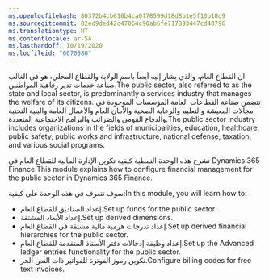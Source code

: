 ```yaml
---
ms.openlocfilehash: 80372b4cb616b4ca0f78599d18d8b1e5f10b10d9
ms.sourcegitcommit: 82ed9ded42c47064c90ab6fe717893447cd48796
ms.translationtype: HT
ms.contentlocale: ar-SA
ms.lasthandoff: 10/19/2020
ms.locfileid: "6070580"
---
```

<span data-ttu-id="ce1a1-101">ان القطاع العام، والذي يشار إليه أيضاً باسم الولاية والقطاع المحلي، هو في الغالب صناعة خدمات تدير رفاهية المواطنين.</span><span class="sxs-lookup"><span data-stu-id="ce1a1-101">The public sector, also referred to as the state and local sector, is predominantly a services industry that manages the welfare of its citizens.</span></span> <span data-ttu-id="ce1a1-102">تتضمن صناعة القطاعات العامة المؤسسات الموجودة في مجالات المعيشة والتعليم والرعاية الصحية والأمان العام والأعمال العامة والبنية التحتية والدفاع القومي والضرائب والبرامج الاجتماعية المتعددة.</span><span class="sxs-lookup"><span data-stu-id="ce1a1-102">The public sector industry includes organizations in the fields of municipalities, education, healthcare, public safety, public works and infrastructure, national defense, taxation, and various social programs.</span></span>

<span data-ttu-id="ce1a1-103">تشرح هذه الوحدة النمطية كيفية تكوين الإدارة المالية للقطاع العام في Dynamics 365 Finance.</span><span class="sxs-lookup"><span data-stu-id="ce1a1-103">This module explains how to configure financial management for the public sector in Dynamics 365 Finance.</span></span>

<span data-ttu-id="ce1a1-104">سوف تتعرف في هذه الوحدة على كيفية:</span><span class="sxs-lookup"><span data-stu-id="ce1a1-104">In this module, you will learn how to:</span></span>

-   <span data-ttu-id="ce1a1-105">إعداد الصناديق للقطاع العام.</span><span class="sxs-lookup"><span data-stu-id="ce1a1-105">Set up funds for the public sector.</span></span>
-   <span data-ttu-id="ce1a1-106">إعداد الأبعاد المشتقة.</span><span class="sxs-lookup"><span data-stu-id="ce1a1-106">Set up derived dimensions.</span></span>
-   <span data-ttu-id="ce1a1-107">إعداد تدرجات هرمية مالية مشتقة في القطاع العام.</span><span class="sxs-lookup"><span data-stu-id="ce1a1-107">Set up derived financial hierarchies for the public sector.</span></span>
-   <span data-ttu-id="ce1a1-108">إعداد وظيفة إدخالات دفتر الأستاذ المتقدمة للقطاع العام.</span><span class="sxs-lookup"><span data-stu-id="ce1a1-108">Set up the Advanced ledger entries functionality for the public sector.</span></span> 
-   <span data-ttu-id="ce1a1-109">تكوين رموز الفوترة للفواتير ذات النص الحر.</span><span class="sxs-lookup"><span data-stu-id="ce1a1-109">Configure billing codes for free text invoices.</span></span>
